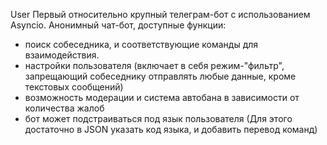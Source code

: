 User
Первый относительно крупный телеграм-бот с использованием Asyncio. 
Анонимный чат-бот, доступные функции:
- поиск собеседника, и соответствующие команды для взаимодействия.
- настройки пользователя (включает в себя режим-"фильтр", запрещающий собеседнику отправлять любые данные, кроме текстовых сообщений)
- возможность модерации и система автобана в зависимости от количества жалоб
- бот может подстраиваться под язык пользователя (Для этого достаточно в JSON указать код языка, и добавить перевод команд) 
